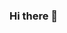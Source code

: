 ### Hi there 👋

<!--
**babacar-thiam/babacar-thiam** is a ✨ _special_ ✨ repository because its `README.md` (this file) appears on your GitHub profile.

Here are some ideas to get you started:

- 🔭 I’m currently working at aksin@Group
- 🌱 I’m currently learning python, rust
- 👯 I’m looking to collaborate on an e-learning platform
- 🤔 I’m looking for help with django
- 💬 Ask me about python, flask, django
- 📫 How to reach me: bahertaleb@gmail.com
- 😄 Pronouns: HE
- ⚡ Fun fact: I'm not majored in CS!
-->
